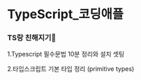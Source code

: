 # TypeScript_코딩애플

### TS랑 친해지기👶

1.Typescript 필수문법 10분 정리와 설치 셋팅

2.타입스크립트 기본 타입 정리 (primitive types)
